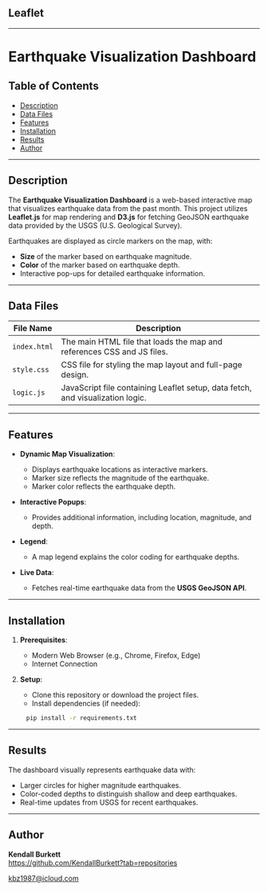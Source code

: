 ## Leaflet
---

# Earthquake Visualization Dashboard

## Table of Contents
- [Description](#description)
- [Data Files](#data-files)
- [Features](#features)
- [Installation](#installation)
- [Results](#results)
- [Author](#author)

---

## Description

The **Earthquake Visualization Dashboard** is a web-based interactive map that visualizes earthquake data from the past month. This project utilizes **Leaflet.js** for map rendering and **D3.js** for fetching GeoJSON earthquake data provided by the USGS (U.S. Geological Survey). 

Earthquakes are displayed as circle markers on the map, with:
- **Size** of the marker based on earthquake magnitude.
- **Color** of the marker based on earthquake depth.
- Interactive pop-ups for detailed earthquake information.

---

## Data Files

| File Name         | Description                                            |
|-------------------|--------------------------------------------------------|
| `index.html`      | The main HTML file that loads the map and references CSS and JS files. |
| `style.css`       | CSS file for styling the map layout and full-page design. |
| `logic.js`        | JavaScript file containing Leaflet setup, data fetch, and visualization logic. |

---

## Features

- **Dynamic Map Visualization**:
  - Displays earthquake locations as interactive markers.
  - Marker size reflects the magnitude of the earthquake.
  - Marker color reflects the earthquake depth.

- **Interactive Popups**:
  - Provides additional information, including location, magnitude, and depth.

- **Legend**:
  - A map legend explains the color coding for earthquake depths.

- **Live Data**:
  - Fetches real-time earthquake data from the **USGS GeoJSON API**.

---

## Installation

1. **Prerequisites**:
   - Modern Web Browser (e.g., Chrome, Firefox, Edge)
   - Internet Connection

2. **Setup**:
   - Clone this repository or download the project files.
   - Install dependencies (if needed):
```bash
     pip install -r requirements.txt
```
---

## Results

The dashboard visually represents earthquake data with:
  - Larger circles for higher magnitude earthquakes.
  - Color-coded depths to distinguish shallow and deep earthquakes.
  - Real-time updates from USGS for recent earthquakes.
---

## Author

**Kendall Burkett**  
https://github.com/KendallBurkett?tab=repositories
 
kbz1987@icloud.com